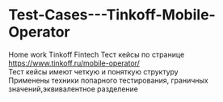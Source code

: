 # Test-Cases---Tinkoff-Mobile-Operator
Home work Tinkoff Fintech 
Тест кейсы по странице https://www.tinkoff.ru/mobile-operator/	
Тест кейсы имеют четкую и поняткую структуру	
Применены техники попарного тестирования, граничных значений,эквивалентное разделение	
